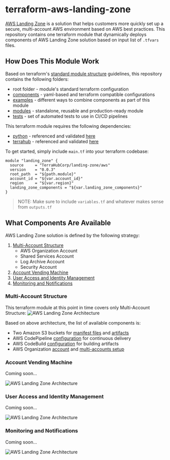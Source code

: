 # terraform-aws-landing-zone
[AWS Landing Zone](https://aws.amazon.com/solutions/aws-landing-zone/) is
a solution that helps customers more quickly set up a secure, multi-account
AWS environment based on AWS best practices. This repository contains one
terraform module that dynamically deploys components of AWS Landing Zone
solution based on input list of `.tfvars` files.


## How Does This Module Work
Based on terraform's [standard module structure](https://www.terraform.io/docs/modules/index.html#standard-module-structure)
guidelines, this repository contains the following folders:
* root folder - module's standard terraform configuration
* [components](https://github.com/TerraHubCorp/terraform-aws-landing-zone/tree/master/components) - yaml-based and terraform compatible configurations
* [examples](https://github.com/TerraHubCorp/terraform-aws-landing-zone/tree/master/examples) - different ways to combine components as part of this module
* [modules](https://github.com/TerraHubCorp/terraform-aws-landing-zone/tree/master/modules) - standalone, reusable and production-ready module
* [tests](https://github.com/TerraHubCorp/terraform-aws-landing-zone/tree/master/tests) - set of automated tests to use in CI/CD pipelines

This terraform module requires the following dependencies:
* [python](https://www.python.org) - referenced and validated [here](./modules/landing_zone/scripts/apply.sh#L22)
* [terrahub](https://www.npmjs.com/package/terrahub) - referenced and validated [here](./modules/landing_zone/scripts/apply.sh#L21)

To get started, simply include `main.tf` into your terraform codebase:
```hcl
module "landing_zone" {
  source     = "TerraHubCorp/landing-zone/aws"
  version    = "0.0.3"
  root_path  = "${path.module}"
  account_id = "${var.account_id}"
  region     = "${var.region}"
  landing_zone_components = "${var.landing_zone_components}"
}
```
> NOTE: Make sure to include `variables.tf` and whatever makes sense from `outputs.tf`


## What Components Are Available
AWS Landing Zone solution is defined by the following strategy:
1. [Multi-Account Structure](#multi-account-structure)
    * AWS Organization Account
    * Shared Services Account
    * Log Archive Account
    * Security Account
2. [Account Vending Machine](#account-vending-machine)
3. [User Access and Identity Management](#user-access-and-identity-management)
4. [Monitoring and Notifications](#monitoring-and-notifications)

### Multi-Account Structure
This terraform module at this point in time covers only Multi-Account Structure:
![AWS Landing Zone Architecture](https://github.com/TerraHubCorp/terraform-aws-landing-zone/raw/master/docs/aws-landing-zone-architecture.png)

Based on above architecture, the list of available components is:
* Two Amazon S3 buckets for [manifest files](https://github.com/TerraHubCorp/terraform-aws-landing-zone/tree/master/components/landing_zone_pipeline_s3_bucket/.terrahub.yml#L12) and [artifacts](https://github.com/TerraHubCorp/terraform-aws-landing-zone/tree/master/components/landing_zone_pipeline_artifact_s3_bucket/.terrahub.yml#L12)
* AWS CodePipeline [configuration](https://github.com/TerraHubCorp/terraform-aws-landing-zone/tree/master/components/landing_zone_code_pipeline/.terrahub.yml#L39) for continuous delivery
* AWS CodeBuild [configuration](https://github.com/TerraHubCorp/terraform-aws-landing-zone/tree/master/components/landing_zone_code_build/.terrahub.yml#L27) for building artifacts
* AWS Organization [account](https://github.com/TerraHubCorp/terraform-aws-landing-zone/tree/master/components/landing_zone_organization/.terrahub.yml#L12) and [multi-accounts setup](https://github.com/TerraHubCorp/terraform-aws-landing-zone/tree/master/components/landing_zone_organization_accounts/.terrahub.yml#L21)

### Account Vending Machine
Coming soon...

![AWS Landing Zone Architecture](https://github.com/TerraHubCorp/terraform-aws-landing-zone/raw/master/docs/aws-landing-zone-account-vending-machine.png)

### User Access and Identity Management
Coming soon...

![AWS Landing Zone Architecture](https://github.com/TerraHubCorp/terraform-aws-landing-zone/raw/master/docs/aws-landing-zone-user-access.png)

### Monitoring and Notifications
Coming soon...

![AWS Landing Zone Architecture](https://github.com/TerraHubCorp/terraform-aws-landing-zone/raw/master/docs/aws-landing-zone-notifications.png)
